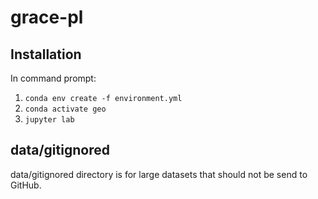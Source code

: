 # grace-pl

## Installation
In command prompt:
1. ```conda env create -f environment.yml```
2. ```conda activate geo```
3. ```jupyter lab```

## data/gitignored
data/gitignored directory is for large datasets that should not be send to GitHub.
